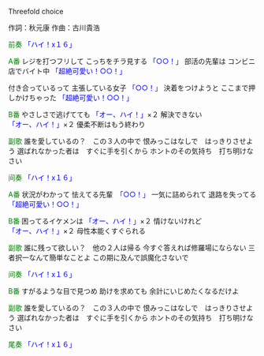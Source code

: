 Threefold choice

作詞：秋元康
作曲：古川貴浩

<font color=green>前奏</font>
<font color=blue>「ハイ！x１６」</font> 

<font color=green>A番</font>
レジを打つフリして
こっちをチラ見する <font color=blue>「○○！」</font> 
部活の先輩は
コンビニ店でバイト中 <font color=blue>「超絶可愛い！○○！」</font> 

付き合っているって
主張している女子 <font color=blue>「○○！」</font> 
決着をつけようと
ここまで押しかけちゃった <font color=blue>「超絶可愛い！○○！」</font> 

<font color=green>B番</font>
やさしさで逃げてても <font color=blue>「オー、ハイ！」</font>×２ 
解決できない <font color=blue>「オー、ハイ！」</font>×２ 
優柔不断はもう終わり

<font color=green>副歌</font>
誰を愛しているの？　この３人の中で
恨みっこはなしで　はっきりさせよう
選ばれなかった者は　すぐに手を引くから
ホントのその気持ち　打ち明けなさい

<font color=green>间奏</font>
<font color=blue>「ハイ！x１６」</font> 

<font color=green>A番</font>
状況がわかって
怯えてる先輩　<font color=blue>「○○！」</font> 
一気に詰められて
退路を失ってる <font color=blue>「超絶可愛い！○○！」</font> 

<font color=green>B番</font>
困ってるイケメンは <font color=blue>「オー、ハイ！」</font>×２ 
情けないけれど <font color=blue>「オー、ハイ！」</font>×２ 
母性本能くすぐられる

<font color=green>副歌</font>
誰に残って欲しい？　他の２人は帰る
今すぐ答えれば修羅場にならない
三者択一なんて簡単なことよ
この期に及んで誤魔化さないで

<font color=green>间奏</font>
<font color=blue>「ハイ！x１６」</font> 

<font color=green>B番</font>
すがるような目で見つめ
助けを求めても
余計にいじめたくなるだけよ

<font color=green>副歌</font>
誰を愛しているの？　この３人の中で
恨みっこはなしで　はっきりさせよう
選ばれなかった者は　すぐに手を引くから
ホントのその気持ち　打ち明けなさい

<font color=green>尾奏</font>
<font color=blue>「ハイ！x１６」</font> 

